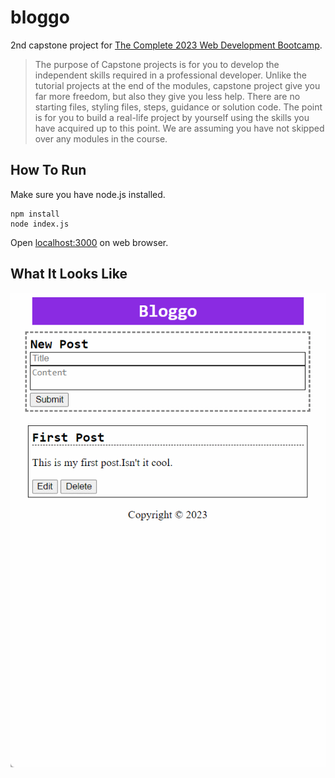 # bloggo
2nd capstone project for [The Complete 2023 Web Development Bootcamp](https://www.udemy.com/course/the-complete-web-development-bootcamp/).
> The purpose of Capstone projects is for you to develop the independent skills required in a professional developer. Unlike the tutorial projects at the end of the modules, capstone project give you far more freedom, but also they give you less help. There are no starting files, styling files, steps, guidance or solution code. The point is for you to build a real-life project by yourself using the skills you have acquired up to this point. We are assuming you have not skipped over any modules in the course.
## How To Run
Make sure you have node.js installed.
```
npm install
node index.js
```
Open [localhost:3000](localhost:3000) on web browser.
## What It Looks Like
![Example Gif](example.gif)